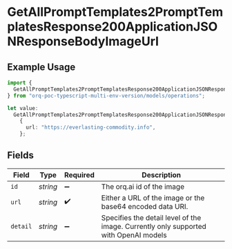 # GetAllPromptTemplates2PromptTemplatesResponse200ApplicationJSONResponseBodyImageUrl

## Example Usage

```typescript
import {
  GetAllPromptTemplates2PromptTemplatesResponse200ApplicationJSONResponseBodyImageUrl,
} from "orq-poc-typescript-multi-env-version/models/operations";

let value:
  GetAllPromptTemplates2PromptTemplatesResponse200ApplicationJSONResponseBodyImageUrl =
    {
      url: "https://everlasting-commodity.info",
    };
```

## Fields

| Field                                                                                | Type                                                                                 | Required                                                                             | Description                                                                          |
| ------------------------------------------------------------------------------------ | ------------------------------------------------------------------------------------ | ------------------------------------------------------------------------------------ | ------------------------------------------------------------------------------------ |
| `id`                                                                                 | *string*                                                                             | :heavy_minus_sign:                                                                   | The orq.ai id of the image                                                           |
| `url`                                                                                | *string*                                                                             | :heavy_check_mark:                                                                   | Either a URL of the image or the base64 encoded data URI.                            |
| `detail`                                                                             | *string*                                                                             | :heavy_minus_sign:                                                                   | Specifies the detail level of the image. Currently only supported with OpenAI models |